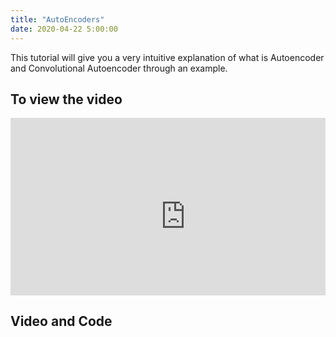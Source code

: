 ```yaml
---
title: "AutoEncoders"
date: 2020-04-22 5:00:00
---
```


This tutorial will give you a very intuitive explanation of what is Autoencoder and Convolutional Autoencoder through an example.


## To view the video

<div style="position: relative; padding-bottom: 56.25%; height: 0; overflow: hidden;">
  <iframe width="560" height="315" src="https://www.youtube.com/embed/FOqDY5NJFeI" frameborder="0" allow="accelerometer; autoplay; encrypted-media; gyroscope; picture-in-picture" allowfullscreen></iframe>
</div>

## Video and Code

<a href="https://www.youtube.com/watch?v=FOqDY5NJFeI"  class="btn btn-info" role="button" target="_blank"> <i class="fa fa-youtube fa-2x" aria-hidden="true"></i></a> <a href="https://github.com/udaykiranreddykondreddy/Code-for-learn-machinelearning/tree/master/autoencoders"  class="btn btn-info" role="button" target="_blank"> <i class="fa fa-github fa-2x" aria-hidden="true"></i></a>
